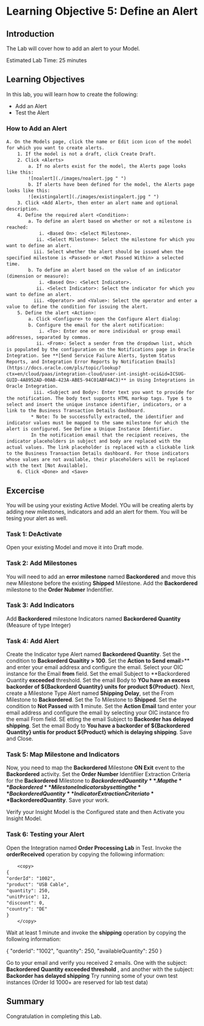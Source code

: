 # Learning Objective 5: Define an Alert

## Introduction

The Lab will cover how to add an alert to your Model. 

Estimated Lab Time: 25 minutes

## Learning Objectives
In this lab, you will learn how to create the following:
- Add an Alert
- Test the Alert

### How to Add an Alert
    A. On the Models page, click the name or Edit icon icon of the model for which you want to create alerts. 
        1. If the model is not a draft, click Create Draft.
        2. Click <Alerts>
            a. If no alerts exist for the model, the Alerts page looks like this:
            ![noalert](./images/noalert.jpg " ")
            b. If alerts have been defined for the model, the Alerts page looks like this:
            ![existingalert](./images/existingalert.jpg " ")
        3. Click <Add Alert>, then enter an alert name and optional description.
        4. Define the required alert <Condition>:
            a. To define an alert based on whether or not a milestone is reached:
                i. <Based On>: <Select Milestone>.
               ii. <Select Milestone>: Select the milestone for which you want to define an alert.
              iii. Select whether the alert should be issued when the specified milestone is <Passed> or <Not Passed Within> a selected time.
            b. To define an alert based on the value of an indicator (dimension or measure):
                i. <Based On>: <Select Indicator>.
               ii. <Select Indicator>: Select the indicator for which you want to define an alert.
              iii. <Operator> and <Value>: Select the operator and enter a value to define the condition for issuing the alert.
        5. Define the alert <Action>:
            a. Click <Configure> to open the Configure Alert dialog:
            b. Configure the email for the alert notification:
                i. <To>: Enter one or more individual or group email addresses, separated by commas.
               ii. <From>: Select a sender from the dropdown list, which is populated by the configuration on the Notifications page in Oracle Integration. See **[Send Service Failure Alerts, System Status Reports, and Integration Error Reports by Notification Emails] (https://docs.oracle.com/pls/topic/lookup?ctx=en/cloud/paas/integration-cloud/user-int-insight-oci&id=ICSUG-GUID-4A8952AD-00AB-423A-ABE5-94C01ABF4AC3)** in Using Integrations in Oracle Integration.
              iii. <Subject and Body>: Enter text you want to provide for the notification. The body text supports HTML markup tags. Type $ to select and insert the unique instance identifier, indicators, or a link to the Business Transaction Details dashboard.
             * Note: To be successfully extracted, the identifier and indicator values must be mapped to the same milestone for which the alert is configured. See Define a Unique Instance Identifier.
             In the notification email that the recipient receives, the indicator placeholders in subject and body are replaced with the actual values. The link placeholder is replaced with a clickable link to the Business Transaction Details dashboard. For those indicators whose values are not available, their placeholders will be replaced with the text [Not Available].
        6. Click <Done> and <Save>


## Excercise

You will be using your existing Active Model. YOu will be creating alerts by adding new milestones, indicators and add an alert for them. You will be tesing your alert as well. 

### Task 1: DeActivate
Open your existing Model and move it into Draft mode.

### Task 2: Add Milestones
You will need to add an **error milestone** named **Backordered** and move this new Milestone before the existing **Shipped** Milestone. Add the **Backordered** milestone to the **Order Nubmer** Indentifier.

### Task 3: Add Indicators
Add **Backordered** milestone Indicators named **Backordered Quantity** (Measure of type Integer)

### Task 4: Add Alert
Create the Indicator type Alert named **Backordered Quantity**. Set the condition to **Backorderd Quaitity > 100**. Set the **Action to Send email**>** and enter your email addresx and configure the email. Select your OIC instance for the Email **from** field. Set the email Subject to **Backordered Quantity **exceeded** threshold. Set the email Body to **YOu have an excess backorder of ${Backorderd Quantity} units for product ${Product}**.
Next, create a Milestone Type Alert named **Shipping Delay**, set the From Milestone to **Backordered**. Set the To Milestone to **Shipped**. Set the condition to **Not Passed** with **1** minute. Set the **Action Email** tand enter your email address and configure the email by selecting your OIC instance fro the email From field. SE
etting the email Subject to **Backorder has delayed shipping**. Set the email Body to **You have a backorder of ${Backordered Quantity} untis for product ${Product} which is delaying shipping**.
Save and Close.

### Task 5: Map Milestone and Indicators
Now, you need to map the **Backordered** Milestone **ON Exit** event to the **Backordered** activity. Set the **Order Number** Identifiier Extraction Criteria for the **Backordered** Milestone to **$Backordered Quantity**. Map the **Backordered** Milestone Indicators by setting the **Backordered Quantity** Indicator Extraction Criteria to **$BackorderedQuantity**.
Save your work. 

Verify your Insight Model is the Configured state and then Activate you Insight Model. 

### Task 6: Testing your Alert
Open the Integration named **Order Processing Lab** in Test.  Invoke the **orderReceived** operation by copying the following information:

```
    <copy>
{  
"orderId": "1002",  
"product": "USB Cable", 
"quantity": 250, 
"unitPrice": 12,  
"discount": 0,  
"country": "DE"  
} 
    </copy>
```
Wait at least 1 minute and invoke the **shipping** operation by copying the following information:

  <copy>
{  
"orderId": "1002",  
"quantity": 250, 
"availableQuantity": 250
} 
    </copy>

Go to your email and verify you received 2 emails. One with the subject: **Backordered Quantity exceeded threshold** , and another with the subject: **Backorder has delayed shipping**
Try running some of your own test instances (Order Id 1000+ are reserved for lab test data)

## Summary
Congratulation in completing this Lab. 